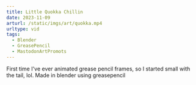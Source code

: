 ```yaml
---
title: Little Quokka Chillin
date: 2023-11-09
arturl: /static/imgs/art/quokka.mp4
urltype: vid
tags: 
  - Blender
  - GreasePencil
  - MastodonArtPromots
---
```

First time I've ever animated grease pencil frames, so I started small with the tail, lol. Made in blender using greasepencil

